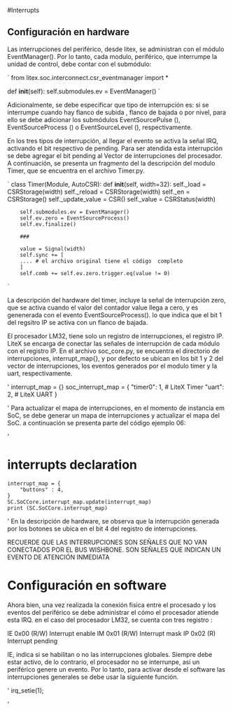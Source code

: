 #Interrupts

## Configuración en hardware

Las interrupciones del periférico, desde litex, se administran con el módulo EventManager(). Por lo tanto, cada modulo, periférico, que interrumpe la unidad de control, debe contar con el submódulo:

`
  from litex.soc.interconnect.csr_eventmanager import *


  def __init__(self):
        self.submodules.ev = EventManager()
`

Adicionalmente, se debe especificar que tipo de interrupción es: si se interrumpe cuando hay flanco de subida , flanco de bajada o por nivel, para ello se debe adicionar los submódulos  EventSourcePulse (), EventSourceProcess () o EventSourceLevel (), respectivamente.

En los tres tipos de interrupción, al llegar el evento se activa la señal IRQ, activando el bit respectivo de pending. Para ser atendida esta interrupción se debe agregar el bit pending al Vector de interrupciones del procesador. A continuación, se presenta un fragmento del la descripción del modulo Timer, que se encuentra en el archivo Timer.py.

`
class Timer(Module, AutoCSR):
    def __init__(self, width=32):
        self._load = CSRStorage(width)
        self._reload = CSRStorage(width)
        self._en = CSRStorage()
        self._update_value = CSR()
        self._value = CSRStatus(width)

        self.submodules.ev = EventManager()
        self.ev.zero = EventSourceProcess()
        self.ev.finalize()

        ###

        value = Signal(width)
        self.sync += [
        .... # el archivo original tiene el código  completo
        ]
        self.comb += self.ev.zero.trigger.eq(value != 0)

`

La descripción del hardware del timer, incluye la señal de interrupción zero, que se activa cuando el valor del contador value llega a cero, y es genenerada con el evento
EventSourceProcess(). lo que indica que el bit 1 del regsitro IP se activa con un flanco de bajada.

El procesador LM32, tiene solo un registro de interrupciones, el registro IP. LiteX se encarga de conectar las señales de interrupción de cada módulo  con el registro IP. En el archivo soc_core.py, se encuentra el directorio de interrupciones, interrupt_map{}, y por defecto se ubican en los bit 1 y 2 del vector de interrupciones, los eventos generados por el modulo timer y la uart, respectivamente.

'
    interrupt_map = {}
    soc_interrupt_map = {
        "timer0": 1, # LiteX Timer
        "uart":   2, # LiteX UART
    }

'
Para actualizar el mapa de interrupciones,  en el momento de instancia em SoC, se debe generar un mapa de interrupciones y actualizar el mapa del SoC. a continuación se presenta parte del código ejemplo 06:

'
# interrupts declaration
    interrupt_map = {
        "buttons" : 4,
    }
    SC.SoCCore.interrupt_map.update(interrupt_map)
    print (SC.SoCCore.interrupt_map)

'
En la descripción de hardware, se observa que la interrupción generada por los botones se ubica en el bit 4 del registro de interrupciones.




RECUERDE QUE LAS INTERRUPCIONES SON SEÑALES  QUE NO VAN CONECTADOS POR EL BUS WISHBONE. SON SEÑALES QUE INDICAN UN EVENTO DE ATENCIÓN INMEDIATA

# Configuración en software

Ahora bien, una vez realizada la conexión fisica entre el procesado y los eventos del periférico se debe administrar el cómo el procesador atiende esta IRQ.
en el caso del procesador LM32, se cuenta con tres registro :

IE  0x00 (R/W) Interrupt enable
IM  0x01 (R/W) Interrupt mask
IP  0x02 (R)   Interrupt pending

IE, indica si se  habilitan o no las interrupciones globales. Siempre debe estar activo, de lo contrario, el procesador no se interrunpe, asi un periférico genere un evento. Por lo tanto, para activar desde el software las interrupciones generales  se debe usar la siguiente función.

' 	irq_setie(1);

'
